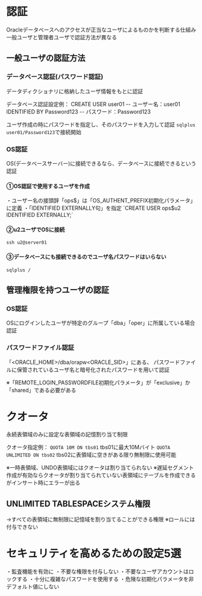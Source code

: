 # 認証
Oracleデータベースへのアクセスが正当なユーザによるものかを判断する仕組み
一般ユーザと管理者ユーザで認証方法が異なる
## 一般ユーザの認証方法
### データベース認証(パスワード認証)
データディクショナリに格納したユーザ情報をもとに認証

データベース認証設定例：
CREATE USER user01                                  -- ユーザー名：user01
  IDENTIFIED BY Password123                 -- パスワード：Password123

ユーザ作成の時にパスワードを指定し、そのパスワードを入力して認証
`sqlplus user01/Password123`で接続開始
### OS認証
OS(データベースサーバー)に接続できるなら、データベースに接続できるという認証
#### ①OS認証で使用するユーザを作成
・ユーザー名の接頭辞「ops$」は「OS_AUTHENT_PREFIX初期化パラメータ」に定義
・「IDENTIFIED EXTERNALLY句」を指定
`CREATE USER ops$u2 IDENTIFIED EXTERNALLY;`
#### ②u2ユーザでOSに接続
`ssh u2@server01`
#### ③データベースにも接続できるのでユーザ名パスワードはいらない
`sqlplus /`
## 管理権限を持つユーザの認証
### OS認証
OSにログインしたユーザが特定のグループ「dba」「oper」に所属している場合認証
### パスワードファイル認証
「<ORACLE_HOME>/dba/orapw<ORACLE_SID>」にある、
パスワードファイルに保管されているユーザ名と暗号化されたパスワードを用いて認証

※「REMOTE_LOGIN_PASSWORDFILE初期化パラメータ」が「exclusive」か「shared」である必要がある
# クオータ
永続表領域のみに設定な表領域の記憶割り当て制限

クオータ指定例：
`QUOTA 10M ON tbs01` tbs01に最大10Mバイト
`QUOTA UNLIMITED ON tbs02` tbs02に表領域に空きがある限り無制限に使用可能

※一時表領域、UNDO表領域にはクオータは割り当てられない
※遅延セグメント作成が有効ならクオータが割り当てられていない表領域にテーブルを作成できるがインサート時にエラーが出る
## UNLIMITED TABLESPACEシステム権限
→すべての表領域に無制限に記憶域を割り当てることができる権限
※ロールには付与できない
# セキュリティを高めるための設定5選
・監査機能を有効に
・不要な権限を付与しない
・不要なユーザアカウントはロックする
・十分に複雑なパスワードを使用する
・危険な初期化パラメータを非デフォルト値にしない